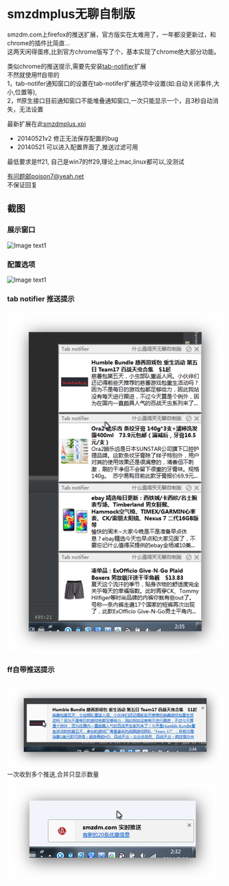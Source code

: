 smzdmplus无聊自制版
=========

smzdm.com上firefox的推送扩展，官方版实在太难用了，一年都没更新过，和chrome的插件比简直...<br/>
这两天闲得蛋疼,比到官方chrome版写了个，基本实现了chrome绝大部分功能。

类似chrome的推送提示,需要先安装[tab-notifier](https://addons.mozilla.org/en-US/firefox/addon/tab-notifier/)扩展<br/>
不然就使用ff自带的<br/>
1，tab-notifer通知窗口的设置在tab-notifer扩展选项中设置(如:自动关闭事件,大小,位置等), <br/>
2，ff原生接口目前通知窗口不能堆叠通知窗口,一次只能显示一个，且3秒自动消失，无法设置

最新扩展在此[smzdmplus.xpi](http://github.com/chenxiaolei/smzdmplus/raw/master/smzdmplus.xpi) 
>>>
- 20140521v2
修正无法保存配置的bug
- 20140521
可以进入配置界面了,推送过滤可用

最低要求是ff21, 自己是win7的ff29,理论上mac,linux都可以,没测试

有问题邮poison7@yeah.net<br/>
不保证回复

截图
----------

### 展示窗口
![Image text1](http://raw.github.com/chenxiaolei/smzdmplus/master/snapshot/1.png)

### 配置选项
![Image text1](http://raw.github.com/chenxiaolei/smzdmplus/master/snapshot/3.png)

### tab notifier 推送提示
![Image text2](http://github.com/chenxiaolei/smzdmplus/raw/master/snapshot/2.png)

### ff自带推送提示
![Image text2](http://github.com/chenxiaolei/smzdmplus/raw/master/snapshot/4.png)<br/>
一次收到多个推送,合并只显示数量<br/>
![Image text2](http://github.com/chenxiaolei/smzdmplus/raw/master/snapshot/5.png)
